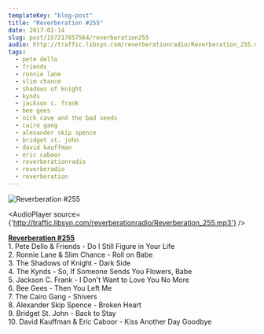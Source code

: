 ```yaml
---
templateKey: "blog-post"
title: "Reverberation #255"
date: 2017-02-14
slug: post/157217857564/reverberation255
audio: http://traffic.libsyn.com/reverberationradio/Reverberation_255.mp3
tags:
  - pete dello
  - friends
  - ronnie lane
  - slim chance
  - shadows of knight
  - kynds
  - jackson c. frank
  - bee gees
  - nick cave and the bad seeds
  - cairo gang
  - alexander skip spence
  - bridget st. john
  - david kauffman
  - eric caboor
  - reverberationradio
  - reverberadio
  - reverberation
---
```


![Reverberation #255](../images/ca1493d7d839caab45db0124ff2f4f17c0649ed7f536f7d74eb6235e773c315b.png)

<AudioPlayer source={'http://traffic.libsyn.com/reverberationradio/Reverberation_255.mp3'} />

<p><a href="http://traffic.libsyn.com/reverberationradio/Reverberation_255.mp3"><b>Reverberation #255</b></a><br />1. Pete Dello &amp; Friends - Do I Still Figure in Your Life<br />2. Ronnie Lane &amp; Slim Chance - Roll on Babe<br />3. The Shadows of Knight - Dark Side<br />4. The Kynds - So, If Someone Sends You Flowers, Babe<br />5. Jackson C. Frank - I Don't Want to Love You No More<br />6. Bee Gees - Then You Left Me<br />7. The Cairo Gang - Shivers<br />8. Alexander Skip Spence - Broken Heart<br />9. Bridget St. John - Back to Stay<br />10. David Kauffman &amp; Eric Caboor - Kiss Another Day Goodbye<br /></p>
